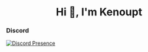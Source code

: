 <h1 align="center">Hi 👋, I'm Kenoupt</h1>

<h3> Discord</h3>

[![Discord Presence](https://discord.c99.nl/widget/theme-1/423196772882579456.png)](https://discord.com/users/423196772882579456)
